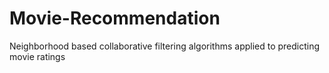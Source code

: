 # Movie-Recommendation
Neighborhood based collaborative filtering algorithms applied to predicting movie ratings
